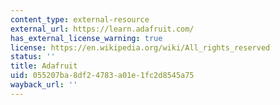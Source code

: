 ```yaml
---
content_type: external-resource
external_url: https://learn.adafruit.com/
has_external_license_warning: true
license: https://en.wikipedia.org/wiki/All_rights_reserved
status: ''
title: Adafruit
uid: 055207ba-8df2-4783-a01e-1fc2d8545a75
wayback_url: ''
---
```

